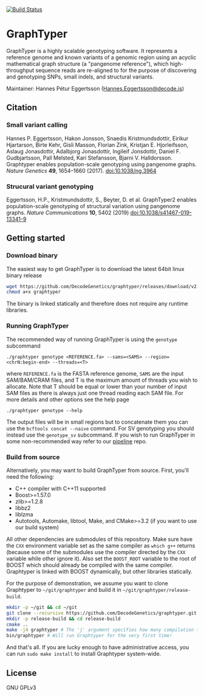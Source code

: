 [![Build Status](https://travis-ci.org/DecodeGenetics/graphtyper.svg?branch=master)](https://travis-ci.org/DecodeGenetics/graphtyper)

# GraphTyper
GraphTyper is a highly scalable genotyping software. It represents a reference genome and known variants of a genomic region using an acyclic mathematical graph structure (a "pangenome reference"), which high-throughput sequence reads are re-aligned to for the purpose of discovering and genotyping SNPs, small indels, and structural variants.

Maintainer: Hannes Pétur Eggertsson (Hannes.Eggertsson@decode.is)

## Citation
### Small variant calling
Hannes P. Eggertsson, Hakon Jonsson, Snaedis Kristmundsdottir, Eirikur Hjartarson, Birte Kehr, Gisli Masson, Florian Zink, Kristjan E. Hjorleifsson, Aslaug Jonasdottir, Adalbjorg Jonasdottir, Ingileif Jonsdottir, Daniel F. Gudbjartsson, Pall Melsted, Kari Stefansson, Bjarni V. Halldorsson. Graphtyper enables population-scale genotyping using pangenome graphs. *Nature Genetics* **49**, 1654–1660 (2017). [doi:10.1038/ng.3964](http://dx.doi.org/10.1038/ng.3964)

### Strucural variant genotyping
Eggertsson, H.P., Kristmundsdottir, S., Beyter, D. et al. GraphTyper2 enables population-scale genotyping of structural variation using pangenome graphs. *Nature Communications* **10**, 5402 (2019) [doi:10.1038/s41467-019-13341-9](https://www.nature.com/articles/s41467-019-13341-9)

## Getting started
### Download binary
The easiest way to get GraphTyper is to download the latest 64bit linux binary release
```sh
wget https://github.com/DecodeGenetics/graphtyper/releases/download/v2.1/graphtyper
chmod a+x graphtyper
```

The binary is linked statically and therefore does not require any runtime libraries.

### Running GraphTyper

The recommended way of running GraphTyper is using the `genotype` subcommand

```
./graphtyper genotype <REFERENCE.fa> --sams=<SAMS> --region=<chrN:begin-end> --threads=<T>
```

where `REFERENCE.fa` is the FASTA reference genome, `SAMS` are the input SAM/BAM/CRAM files, and T is the maximum amount of threads you wish to allocate. Note that T should be equal or lower than your number of input SAM files as there is always just one thread reading each SAM file. For more details and other options see the help page

```
./graphtyper genotype --help
```

The output files will be in small regions but to concatenate them you can use the `bcftools concat --naive` command. For SV genotyping you should instead use the `genotype_sv` subcommand. If you wish to run GraphTyper in some non-recommended way refer to our [pipeline](https://github.com/DecodeGenetics/graphtyper-pipelines) repo.

### Build from source
Alternatively, you may want to build GraphTyper from source. First, you'll need the following:
* C++ compiler with C++11 supported
* Boost>=1.57.0
* zlib>=1.2.8
* libbz2
* liblzma
* Autotools, Automake, libtool, Make, and CMake>=3.2 (if you want to use our build system)

All other dependencies are submodules of this repository. Make sure have the `CXX` environment variable set as the same compiler as `which g++` returns (because some of the submodules use the compiler directed by the `CXX` variable while other ignore it). Also set the `BOOST_ROOT` variable to the root of BOOST which should already be compiled with the same compiler. Graphtyper is linked with BOOST dynamically, but other libraries statically.

For the purpose of demonstration, we assume you want to clone Graphtyper to `~/git/graphtyper` and build it in `~/git/graphtyper/release-build`.

```sh
mkdir -p ~/git && cd ~/git
git clone --recursive https://github.com/DecodeGenetics/graphtyper.git graphtyper && cd graphtyper
mkdir -p release-build && cd release-build
cmake ..
make -j4 graphtyper # The 'j' argument specifies how many compilation threads to use, you can change this if you have more threads available. Also, the compilation will take awhile... consider getting coffee at this point.
bin/graphtyper # Will run Graphtyper for the very first time!
```
And that's all. If you are lucky enough to have administrative access, you can run `sudo make install` to install Graphtyper system-wide.

## License
GNU GPLv3
